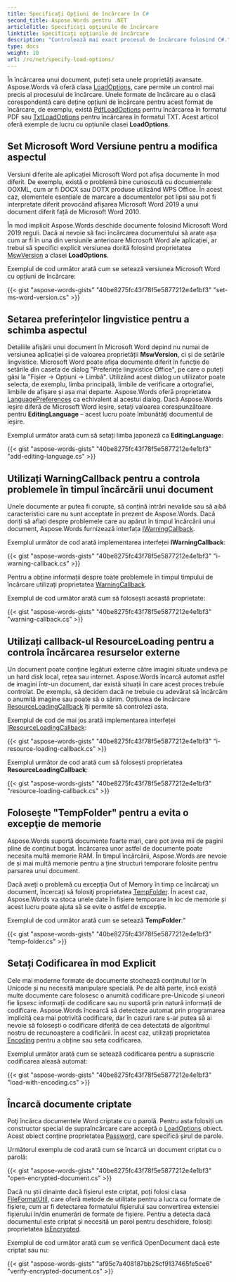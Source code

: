 ```yaml
---
title: Specificați Opțiuni de încărcare în C#
second_title: Aspose.Words pentru .NET
articleTitle: Specificaţi opţiunile de încărcare
linktitle: Specificaţi opţiunile de încărcare
description: "Controlează mai exact procesul de încărcare folosind C#."
type: docs
weight: 10
url: /ro/net/specify-load-options/
---
```


În încărcarea unui document, puteți seta unele proprietăți avansate. Aspose.Words vă oferă clasa [LoadOptions](https://reference.aspose.com/words/net/aspose.words.loading/loadoptions/), care permite un control mai precis al procesului de încărcare. Unele formate de încărcare au o clasă corespondentă care deține opțiuni de încărcare pentru acest format de încărcare, de exemplu, există [PdfLoadOptions](https://reference.aspose.com/words/net/aspose.words.loading/pdfloadoptions/) pentru încărcarea în formatul PDF sau [TxtLoadOptions](https://reference.aspose.com/words/net/aspose.words.loading/txtloadoptions/) pentru încărcarea în formatul TXT. Acest articol oferă exemple de lucru cu opțiunile clasei **LoadOptions**.

## Set Microsoft Word Versiune pentru a modifica aspectul

Versiuni diferite ale aplicației Microsoft Word pot afișa documente în mod diferit. De exemplu, există o problemă bine cunoscută cu documentele OOXML, cum ar fi DOCX sau DOTX produse utilizând WPS Office. În acest caz, elementele esențiale de marcare a documentelor pot lipsi sau pot fi interpretate diferit provocând afișarea Microsoft Word 2019 a unui document diferit față de Microsoft Word 2010.

În mod implicit Aspose.Words deschide documente folosind Microsoft Word 2019 reguli. Dacă ai nevoie să faci încărcarea documentului să arate așa cum ar fi în una din versiunile anterioare Microsoft Word ale aplicației, ar trebui să specifici explicit versiunea dorită folosind proprietatea [MswVersion](https://reference.aspose.com/words/net/aspose.words.loading/loadoptions/mswversion/) a clasei **LoadOptions**.

Exemplul de cod următor arată cum se setează versiunea Microsoft Word cu opțiuni de încărcare:

{{< gist "aspose-words-gists" "40be8275fc43f78f5e5877212e4e1bf3" "set-ms-word-version.cs" >}}

## Setarea preferințelor lingvistice pentru a schimba aspectul

Detaliile afișării unui document în Microsoft Word depind nu numai de versiunea aplicației și de valoarea proprietății **MswVersion**, ci și de setările lingvistice. Microsoft Word poate afișa documente diferit în funcție de setările din caseta de dialog "Preferințe lingvistice Office", pe care o puteți găsi la "Fișier → Opțiuni → Limbă". Utilizând acest dialog un utilizator poate selecta, de exemplu, limba principală, limbile de verificare a ortografiei, limbile de afișare și așa mai departe. Aspose.Words oferă proprietatea [LanguagePreferences](https://reference.aspose.com/words/net/aspose.words.loading/languagepreferences/) ca echivalent al acestui dialog. Dacă Aspose.Words ieșire diferă de Microsoft Word ieșire, setaţi valoarea corespunzătoare pentru **EditingLanguage** – acest lucru poate îmbunătăți documentul de ieșire.

Exemplul următor arată cum să setați limba japoneză ca **EditingLanguage**:

{{< gist "aspose-words-gists" "40be8275fc43f78f5e5877212e4e1bf3" "add-editing-language.cs" >}}

## Utilizați WarningCallback pentru a controla problemele în timpul încărcării unui document

Unele documente ar putea fi corupte, să conțină intrări nevalide sau să aibă caracteristici care nu sunt acceptate în prezent de Aspose.Words. Dacă doriți să aflați despre problemele care au apărut în timpul încărcării unui document, Aspose.Words furnizează interfața [IWarningCallback](https://reference.aspose.com/words/net/aspose.words/iwarningcallback/).

Exemplul următor de cod arată implementarea interfeței **IWarningCallback**:

{{< gist "aspose-words-gists" "40be8275fc43f78f5e5877212e4e1bf3" "i-warning-callback.cs" >}}

Pentru a obține informații despre toate problemele în timpul timpului de încărcare utilizați proprietatea [WarningCallback](https://reference.aspose.com/words/net/aspose.words.loading/loadoptions/warningcallback/).

Exemplul de cod următor arată cum să folosești această proprietate:

{{< gist "aspose-words-gists" "40be8275fc43f78f5e5877212e4e1bf3" "warning-callback.cs" >}}

## Utilizați callback-ul ResourceLoading pentru a controla încărcarea resurselor externe

Un document poate conține legături externe către imagini situate undeva pe un hard disk local, rețea sau internet. Aspose.Words încarcă automat astfel de imagini într-un document, dar există situații în care acest proces trebuie controlat. De exemplu, să decidem dacă ne trebuie cu adevărat să încărcăm o anumită imagine sau poate să o sărim. Opțiunea de încărcare [ResourceLoadingCallback](https://reference.aspose.com/words/net/aspose.words.loading/loadoptions/resourceloadingcallback/) îți permite să controlezi asta.

Exemplul de cod de mai jos arată implementarea interfeței [IResourceLoadingCallback](https://reference.aspose.com/words/net/aspose.words.loading/iresourceloadingcallback/):

{{< gist "aspose-words-gists" "40be8275fc43f78f5e5877212e4e1bf3" "i-resource-loading-callback.cs" >}}

Exemplul următor de cod arată cum să folosești proprietatea **ResourceLoadingCallback**:

{{< gist "aspose-words-gists" "40be8275fc43f78f5e5877212e4e1bf3" "resource-loading-callback.cs" >}}

## Foloseşte "TempFolder" pentru a evita o excepţie de memorie

Aspose.Words suportă documente foarte mari, care pot avea mii de pagini pline de conținut bogat. Încărcarea unor astfel de documente poate necesita multă memorie RAM. În timpul încărcării, Aspose.Words are nevoie de și mai multă memorie pentru a ține structuri temporare folosite pentru parsarea unui document.

Dacă aveți o problemă cu excepţia Out of Memory în timp ce încărcaţi un document, încercaţi să folosiţi proprietatea [TempFolder](https://reference.aspose.com/words/net/aspose.words.loading/loadoptions/tempfolder/). În acest caz, Aspose.Words va stoca unele date în fișiere temporare în loc de memorie și acest lucru poate ajuta să se evite o astfel de excepție.

Exemplul de cod următor arată cum se setează **TempFolder**:"

{{< gist "aspose-words-gists" "40be8275fc43f78f5e5877212e4e1bf3" "temp-folder.cs" >}}

## Setați Codificarea în mod Explicit

Cele mai moderne formate de documente stochează conținutul lor în Unicode și nu necesită manipulare specială. Pe de altă parte, încă există multe documente care folosesc o anumită codificare pre-Unicode și uneori fie lipsesc informații de codificare sau nu suportă prin natură informații de codificare. Aspose.Words încearcă să detecteze automat prin programarea implicită cea mai potrivită codificare, dar în cazuri rare s-ar putea să ai nevoie să folosești o codificare diferită de cea detectată de algoritmul nostru de recunoaștere a codificării. În acest caz, utilizați proprietatea [Encoding](https://reference.aspose.com/words/net/aspose.words.loading/loadoptions/encoding/) pentru a obține sau seta codificarea.

Exemplul următor arată cum se setează codificarea pentru a suprascrie codificarea aleasă automat:

{{< gist "aspose-words-gists" "40be8275fc43f78f5e5877212e4e1bf3" "load-with-encoding.cs" >}}

## Încarcă documente criptate

Poţi încărca documentele Word criptate cu o parolă. Pentru asta folosiți un constructor special de supraîncărcare care acceptă o [LoadOptions](https://reference.aspose.com/words/net/aspose.words.loading/loadoptions/) obiect. Acest obiect conține proprietatea [Password](https://reference.aspose.com/words/net/aspose.words.loading/loadoptions/password/), care specifică șirul de parole.

Următorul exemplu de cod arată cum se încarcă un document criptat cu o parolă:

{{< gist "aspose-words-gists" "40be8275fc43f78f5e5877212e4e1bf3" "open-encrypted-document.cs" >}}

Dacă nu știi dinainte dacă fișierul este criptat, poți folosi clasa [FileFormatUtil](https://reference.aspose.com/words/net/aspose.words/fileformatutil/), care oferă metode de utilitate pentru a lucra cu formate de fișiere, cum ar fi detectarea formatului fișierului sau convertirea extensiei fișierului în/din enumerări de formate de fișiere. Pentru a detecta dacă documentul este criptat și necesită un parol pentru deschidere, folosiți proprietatea [IsEncrypted](https://reference.aspose.com/words/net/aspose.words/fileformatinfo/isencrypted/).

Exemplul de cod următor arată cum se verifică OpenDocument dacă este criptat sau nu:

{{< gist "aspose-words-gists" "af95c7a408187bb25cf9137465fe5ce6" "verify-encrypted-document.cs" >}}
